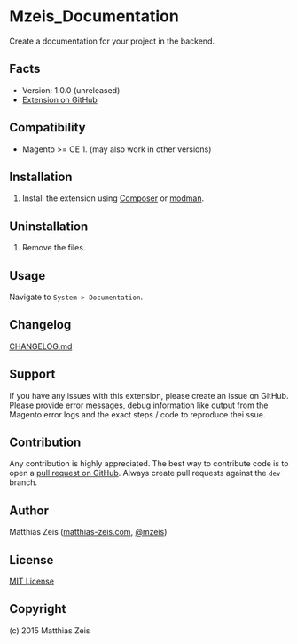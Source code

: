 Mzeis_Documentation
=====================
Create a documentation for your project in the backend.

Facts
-----
- Version: 1.0.0 (unreleased)
- [Extension on GitHub](https://github.com/mzeis/Mzeis_Documentation)

Compatibility
-------------
- Magento >= CE 1. (may also work in other versions)

Installation
------------
1. Install the extension using [Composer](https://getcomposer.org/) or
[modman](https://github.com/colinmollenhour/modman).

Uninstallation
--------------
1. Remove the files.

Usage
-----
Navigate to `System > Documentation`.

Changelog
---------
[CHANGELOG.md](CHANGELOG.md)

Support
-------
If you have any issues with this extension, please create an issue on GitHub.
Please provide error messages, debug information like output from the Magento
error logs and the exact steps / code to reproduce thei ssue.

Contribution
------------
Any contribution is highly appreciated. The best way to contribute code is to
open a [pull request on GitHub](https://help.github.com/articles/using-pull-requests).
Always create pull requests against the `dev` branch.

Author
------
Matthias Zeis ([matthias-zeis.com](http://www.matthias-zeis.com), [@mzeis](https://twitter.com/mzeis))

License
-------
[MIT License](LICENSE.md)

Copyright
---------
(c) 2015 Matthias Zeis
